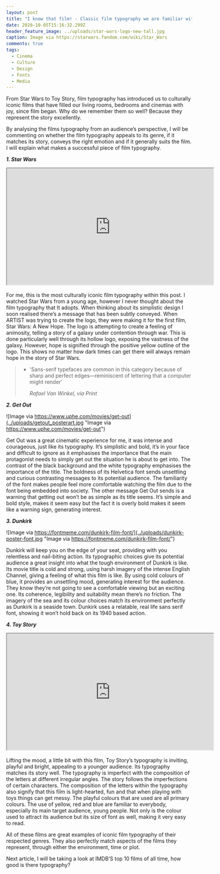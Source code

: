 ```yaml
---
layout: post
title: "I know that film! - Classic film typography we are familiar with  "
date: 2020-10-05T15:16:32.299Z
header_feature_image: ../uploads/star-wars-logo-new-tall.jpg
caption: Image via https://starwars.fandom.com/wiki/Star_Wars
comments: true
tags:
  - Cinema
  - Culture
  - Design
  - Fonts
  - Media
---
```

From Star Wars to Toy Story, film typography has introduced us to culturally iconic films that have filled our living rooms, bedrooms and cinemas with joy, since film began. Why do we remember them so well? Because they represent the story excellently.

By analysing the films typography from an audience’s perspective, I will be commenting on whether the film typography appeals to its genre, if it matches its story, conveys the right emotion and if it generally suits the film. I will explain what makes a successful piece of film typography.

***1. Star Wars***

<div class="video-box"><iframe width="560" height="315" src="https://www.youtube.com/embed/DR6wrxJCjuk?rel=0" allow="accelerometer; autoplay; encrypted-media; gyroscope; picture-in-picture" allowfullscreen></iframe></div>

For me, this is the most culturally iconic film typography within this post. I watched Star Wars from a young age, however I never thought about the film typography that It adopts. When thinking about its simplistic design I soon realised there’s a message that has been subtly conveyed. When ARTIST was trying to create the logo, they were making it for the first film, Star Wars: A New Hope. The logo is attempting to create a feeling of animosity, telling a story of a galaxy under contention through war. This is done particularly well through its hollow logo, exposing the vastness of the galaxy. However, hope is signified through the positive yellow outline of the logo. This shows no matter how dark times can get there will always remain hope in the story of Star Wars.

> * 'Sans-serif typefaces are common in this category because of sharp and perfect edges—reminiscent of lettering that a computer might render'
>
>   *Rafael Van Winkel, via Print*

***2. Get Out*** 

![Image via https://www.uphe.com/movies/get-out](../uploads/getout_posterart.jpg "Image via https://www.uphe.com/movies/get-out")

Get Out was a great cinematic experience for me, it was intense and courageous, just like its typography. It’s simplistic and bold, it’s in your face and difficult to ignore as it emphasises the importance that the main protagonist needs to simply get out the situation he is about to get into. The contrast of the black background and the white typography emphasises the importance of the title. The boldness of its Helvetica font sends unsettling and curious contrasting messages to its potential audience. The familiarity of the font makes people feel more comfortable watching the film due to the font being embedded into society. The other message Get Out sends is a warning that getting out won’t be as simple as its title seems. It’s simple and bold style, makes it seem easy but the fact it is overly bold makes it seem like a warning sign, generating interest. 

***3. Dunkirk***

![Image via https://fontmeme.com/dunkirk-film-font/](../uploads/dunkirk-poster-font.jpg "Image via https://fontmeme.com/dunkirk-film-font/")

Dunkirk will keep you on the edge of your seat, providing with you relentless and nail-biting action. Its typographic choices give its potential audience a great insight into what the tough environment of Dunkirk is like. Its movie title is cold and strong, using harsh imagery of the intense English Channel, giving a feeling of what this film is like. By using cold colours of blue, it provides an unsettling mood, generating interest for the audience. They know they’re not going to see a comfortable viewing but an exciting one. Its coherence, legibility and suitability mean there’s no friction. The imagery of the sea and its colour choices match its environment perfectly as Dunkirk is a seaside town. Dunkirk uses a relatable, real life sans serif font, showing it won’t hold back on its 1940 based action.

***4. Toy Story*** 

<div class="video-box"><iframe width="560" height="315" src="https://www.youtube.com/embed/RvO2Eg-rUG8?rel=0" allow="accelerometer; autoplay; encrypted-media; gyroscope; picture-in-picture" allowfullscreen></iframe></div>

Lifting the mood, a little bit with this film, Toy Story’s typography is inviting, playful and bright, appealing to a younger audience. Its typography matches its story well. The typography is imperfect with the composition of the letters at different irregular angles. The story follows the imperfections of certain characters. The composition of the letters within the typography also signify that this film is light-hearted, fun and that when playing with toys things can get messy. The playful colours that are used are all primary colours. The use of yellow, red and blue are familiar to everybody, especially its main target audience, young people. Not only is the colour used to attract its audience but its size of font as well, making it very easy to read.

All of these films are great examples of iconic film typography of their respected genres. They also perfectly match aspects of the films they represent, through either the environment, time or plot.

Next article, I will be taking a look at IMDB’S top 10 films of all time, how good is there typography?